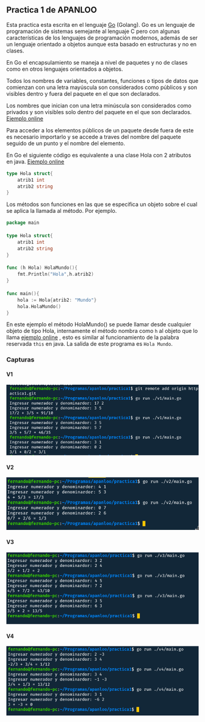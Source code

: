 ## Practica 1 de APANLOO

Esta practica esta escrita en el lenguaje [Go](https://golang.org/) (Golang). Go es un lenguaje de programación de sistemas semejante al lenguaje C pero con algunas características de los lenguajes de programación modernos, además de ser un lenguaje orientado a objetos aunque esta basado en estructuras y no en clases.

En Go el encapsulamiento se maneja a nivel de paquetes y no de clases como en otros lenguajes orientados a objetos. 

Todos los nombres de variables, constantes, funciones o tipos de datos que comienzan con una letra mayúscula son considerados como públicos y son visibles dentro y fuera del paquete en el que son declarados.

Los nombres que inician con una letra minúscula son considerados como privados y son visibles solo dentro del paquete en el que son declarados. [Ejemplo online](https://gotour-es.appspot.com/#6) 

Para acceder a los elementos públicos de un paquete desde fuera de este es necesario importarlo y se accede a traves del nombre del paquete seguido de un punto y el nombre del elemento.

En Go el siguiente código es equivalente a una clase Hola con 2 atributos en java. [Ejemplo online](https://gotour-es.appspot.com/#25)
``` go
type Hola struct{
    atrib1 int
    atrib2 string
}
```

Los métodos son funciones en las que se especifica un objeto sobre el cual se aplica la llamada al método. Por ejemplo.

``` go
package main

type Hola struct{
    atrib1 int
    atrib2 string
}

func (h Hola) HolaMundo(){
    fmt.Println("Hola",h.atrib2)
}

func main(){
    hola := Hola{atrib2: "Mundo"} 
    hola.HolaMundo()
}

```
En este ejemplo el método HolaMundo() se puede llamar desde cualquier objeto de tipo Hola, internamente el método nombra como ``h`` al objeto que lo llama [ejemplo online](https://gotour-es.appspot.com/#50) , esto es similar al funcionamiento de la palabra reservada ``this`` en java. La salida de este programa es ``Hola Mundo``.

### Capturas
#### V1
![V1](/images/v1.png)

#### V2
![V2](/images/v2.png)

#### V3
![V3](/images/v3.png)

#### V4
![V4](/images/v4.png)